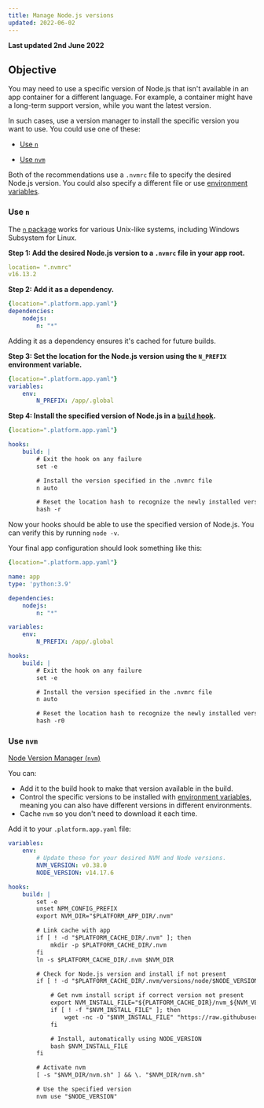 ```yaml
---
title: Manage Node.js versions
updated: 2022-06-02
---
```


**Last updated 2nd June 2022**



## Objective  

You may need to use a specific version of Node.js that isn't available in an app container for a different language.
For example, a container might have a long-term support version, while you want the latest version.

In such cases, use a version manager to install the specific version you want to use.
You could use one of these:

- [Use `n`](#use-n)

- [Use `nvm`](#use-nvm)


Both of the recommendations use a `.nvmrc` file to specify the desired Node.js version.
You could also specify a different file or use [environment variables](/pages/web_cloud/web_paas_powered_by_platform_sh/development-variables).

### Use `n`

The [`n` package](https://github.com/tj/n) works for various Unix-like systems,
including Windows Subsystem for Linux.

**Step 1: Add the desired Node.js version to a `.nvmrc` file in your app root.**

```yaml 
location= ".nvmrc"
v16.13.2
```

**Step 2: Add it as a dependency.**

```yaml 
{location=".platform.app.yaml"}
dependencies:
    nodejs:
        n: "*"
```
Adding it as a dependency ensures it's cached for future builds.

**Step 3: Set the location for the Node.js version using the `N_PREFIX` environment variable.**


```yaml 
{location=".platform.app.yaml"}
variables:
    env:
        N_PREFIX: /app/.global
```

**Step 4: Install the specified version of Node.js in a [`build` hook](/pages/web_cloud/web_paas_powered_by_platform_sh/configuration-app/build#build-hook).**


```yaml 
{location=".platform.app.yaml"}

hooks:
    build: |
        # Exit the hook on any failure
        set -e

        # Install the version specified in the .nvmrc file
        n auto

        # Reset the location hash to recognize the newly installed version
        hash -r
```

Now your hooks should be able to use the specified version of Node.js.
You can verify this by running `node -v`.

Your final app configuration should look something like this:

```yaml 
{location=".platform.app.yaml"}

name: app
type: 'python:3.9'

dependencies:
    nodejs:
        n: "*"

variables:
    env:
        N_PREFIX: /app/.global

hooks:
    build: |
        # Exit the hook on any failure
        set -e

        # Install the version specified in the .nvmrc file
        n auto

        # Reset the location hash to recognize the newly installed version
        hash -r0
```

### Use `nvm`

[Node Version Manager (`nvm`)](https://github.com/nvm-sh/nvm)

You can:

- Add it to the build hook to make that version available in the build.
- Control the specific versions to be installed with [environment variables](/pages/web_cloud/web_paas_powered_by_platform_sh/development-variables), meaning you can also have different versions in different environments.
- Cache `nvm` so you don't need to download it each time.


Add it to your `.platform.app.yaml` file:

```yaml
variables:
    env:
        # Update these for your desired NVM and Node versions.
        NVM_VERSION: v0.38.0
        NODE_VERSION: v14.17.6

hooks:
    build: |
        set -e
        unset NPM_CONFIG_PREFIX
        export NVM_DIR="$PLATFORM_APP_DIR/.nvm"

        # Link cache with app
        if [ ! -d "$PLATFORM_CACHE_DIR/.nvm" ]; then
            mkdir -p $PLATFORM_CACHE_DIR/.nvm
        fi
        ln -s $PLATFORM_CACHE_DIR/.nvm $NVM_DIR

        # Check for Node.js version and install if not present
        if [ ! -d "$PLATFORM_CACHE_DIR/.nvm/versions/node/$NODE_VERSION" ]; then

            # Get nvm install script if correct version not present
            export NVM_INSTALL_FILE="${PLATFORM_CACHE_DIR}/nvm_${NVM_VERSION}_install.sh"
            if [ ! -f "$NVM_INSTALL_FILE" ]; then
                wget -nc -O "$NVM_INSTALL_FILE" "https://raw.githubusercontent.com/nvm-sh/nvm/$NVM_VERSION/install.sh"
            fi

            # Install, automatically using NODE_VERSION
            bash $NVM_INSTALL_FILE
        fi

        # Activate nvm
        [ -s "$NVM_DIR/nvm.sh" ] && \. "$NVM_DIR/nvm.sh"

        # Use the specified version
        nvm use "$NODE_VERSION"
```
